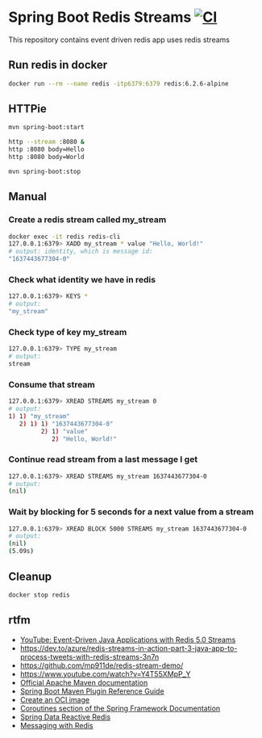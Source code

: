 # Spring Boot Redis Streams [![CI](https://github.com/daggerok/event-driver-redis-streaming-spring-boot-app/actions/workflows/ci.yaml/badge.svg)](https://github.com/daggerok/event-driver-redis-streaming-spring-boot-app/actions/workflows/ci.yaml)
This repository contains event driven redis app uses redis streams

## Run redis in docker

```bash
docker run --rm --name redis -itp6379:6379 redis:6.2.6-alpine
```

## HTTPie

```bash
mvn spring-boot:start

http --stream :8080 &
http :8080 body=Hello
http :8080 body=World

mvn spring-boot:stop
```

## Manual

### Create a redis stream called my_stream

```bash
docker exec -it redis redis-cli
127.0.0.1:6379> XADD my_stream * value "Hello, World!"
# output: identity, which is message id:
"1637443677304-0"
```

### Check what identity we have in redis

```bash
127.0.0.1:6379> KEYS *
# output:
"my_stream"
```

### Check type of key my_stream

```bash
127.0.0.1:6379> TYPE my_stream
# output:
stream
```

### Consume that stream

```bash
127.0.0.1:6379> XREAD STREAMS my_stream 0
# output:
1) 1) "my_stream"
   2) 1) 1) "1637443677304-0"
         2) 1) "value"
            2) "Hello, World!"
```

### Continue read stream from a last message I get

```bash
127.0.0.1:6379> XREAD STREAMS my_stream 1637443677304-0
# output:
(nil)
```

### Wait by blocking for 5 seconds for a next value from a stream

```bash
127.0.0.1:6379> XREAD BLOCK 5000 STREAMS my_stream 1637443677304-0
# output:
(nil)
(5.09s)
```

## Cleanup

```bash
docker stop redis
```

## rtfm

* [YouTube: Event-Driven Java Applications with Redis 5.0 Streams](youtube.com/watch?v=Gmwh-tUr_1E)
* https://dev.to/azure/redis-streams-in-action-part-3-java-app-to-process-tweets-with-redis-streams-3n7n
* https://github.com/mp911de/redis-stream-demo/
* https://www.youtube.com/watch?v=Y4T55XMpP_Y
* [Official Apache Maven documentation](https://maven.apache.org/guides/index.html)
* [Spring Boot Maven Plugin Reference Guide](https://docs.spring.io/spring-boot/docs/2.6.0/maven-plugin/reference/html/)
* [Create an OCI image](https://docs.spring.io/spring-boot/docs/2.6.0/maven-plugin/reference/html/#build-image)
* [Coroutines section of the Spring Framework Documentation](https://docs.spring.io/spring/docs/5.3.13/spring-framework-reference/languages.html#coroutines)
* [Spring Data Reactive Redis](https://docs.spring.io/spring-boot/docs/2.6.0/reference/htmlsingle/#boot-features-redis)
* [Messaging with Redis](https://spring.io/guides/gs/messaging-redis/)
